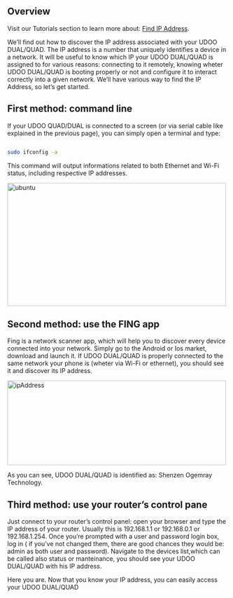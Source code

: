 ## Overview

Visit our Tutorials section to learn more about: [Find IP Address](/tutorial/find-ip-address/).

We’ll find out how to discover the IP address associated with your UDOO DUAL/QUAD. The IP address is a number that uniquely identifies a device in a network. It will be useful to know which IP your UDOO DUAL/QUAD is assigned to for various reasons: connecting to it remotely, knowing wheter UDOO DUAL/QUAD is booting properly or not and configure it to interact correctly into a given network.
We’ll have various way to find the IP Address, so let’s get started.


## First method: command line

If your UDOO QUAD/DUAL is connected to a screen (or via serial cable like explained in the previous page), you can simply open a terminal and type:

```bash

sudo ifconfig -a

```

This command will output informations related to both Ethernet and Wi-Fi status, including respective IP addresses.

<img class="alignnone size-full wp-image-2488" src="../img/ubuntu.jpg" alt="ubuntu" width="500" height="281" />


## Second method: use the FING app

Fing is a network scanner app, which will help you to discover every device connected into your network. Simply go to the Android or Ios market, download and launch it. If UDOO DUAL/QUAD is properly connected to the same network your phone is (wheter via Wi-Fi or ethernet), you should see it and discover its IP address.

<img class="alignnone size-full wp-image-2486" src="../img/ipAddress.jpg" alt="ipAddress" width="500" height="193" />

As you can see, UDOO DUAL/QUAD is identified as: Shenzen Ogemray Technology.


## Third method: use your router’s control pane

Just connect to your router’s control panel: open your browser and type the IP address of your router. Usually this is 192.168.1.1 or 192.168.0.1 or 192.168.1.254.
Once you’re prompted with a user and password login box, log in ( if you’ve not changed them, there are good chances they would be: admin as both user and password).
Navigate to the devices list,which can be called also status or manteinance, you should see your UDOO DUAL/QUAD with his IP address.

Here you are. Now that you know your IP address, you can easily access your UDOO DUAL/QUAD
